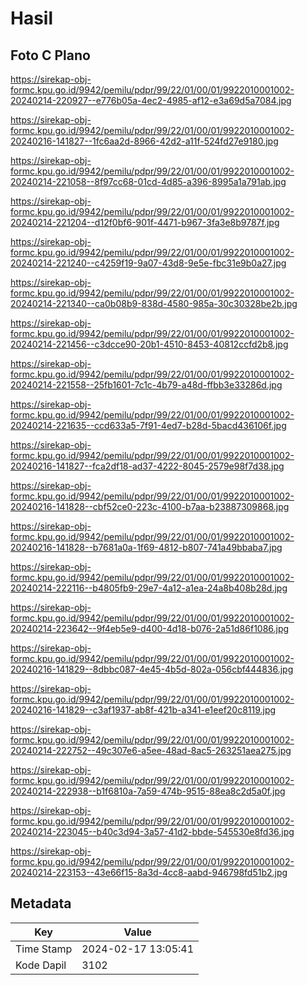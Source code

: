 # Hasil

## Foto C Plano

https://sirekap-obj-formc.kpu.go.id/9942/pemilu/pdpr/99/22/01/00/01/9922010001002-20240214-220927--e776b05a-4ec2-4985-af12-e3a69d5a7084.jpg

https://sirekap-obj-formc.kpu.go.id/9942/pemilu/pdpr/99/22/01/00/01/9922010001002-20240216-141827--1fc6aa2d-8966-42d2-a11f-524fd27e9180.jpg

https://sirekap-obj-formc.kpu.go.id/9942/pemilu/pdpr/99/22/01/00/01/9922010001002-20240214-221058--8f97cc68-01cd-4d85-a396-8995a1a791ab.jpg

https://sirekap-obj-formc.kpu.go.id/9942/pemilu/pdpr/99/22/01/00/01/9922010001002-20240214-221204--d12f0bf6-901f-4471-b967-3fa3e8b9787f.jpg

https://sirekap-obj-formc.kpu.go.id/9942/pemilu/pdpr/99/22/01/00/01/9922010001002-20240214-221240--c4259f19-9a07-43d8-9e5e-fbc31e9b0a27.jpg

https://sirekap-obj-formc.kpu.go.id/9942/pemilu/pdpr/99/22/01/00/01/9922010001002-20240214-221340--ca0b08b9-838d-4580-985a-30c30328be2b.jpg

https://sirekap-obj-formc.kpu.go.id/9942/pemilu/pdpr/99/22/01/00/01/9922010001002-20240214-221456--c3dcce90-20b1-4510-8453-40812ccfd2b8.jpg

https://sirekap-obj-formc.kpu.go.id/9942/pemilu/pdpr/99/22/01/00/01/9922010001002-20240214-221558--25fb1601-7c1c-4b79-a48d-ffbb3e33286d.jpg

https://sirekap-obj-formc.kpu.go.id/9942/pemilu/pdpr/99/22/01/00/01/9922010001002-20240214-221635--ccd633a5-7f91-4ed7-b28d-5bacd436106f.jpg

https://sirekap-obj-formc.kpu.go.id/9942/pemilu/pdpr/99/22/01/00/01/9922010001002-20240216-141827--fca2df18-ad37-4222-8045-2579e98f7d38.jpg

https://sirekap-obj-formc.kpu.go.id/9942/pemilu/pdpr/99/22/01/00/01/9922010001002-20240216-141828--cbf52ce0-223c-4100-b7aa-b23887309868.jpg

https://sirekap-obj-formc.kpu.go.id/9942/pemilu/pdpr/99/22/01/00/01/9922010001002-20240216-141828--b7681a0a-1f69-4812-b807-741a49bbaba7.jpg

https://sirekap-obj-formc.kpu.go.id/9942/pemilu/pdpr/99/22/01/00/01/9922010001002-20240214-222116--b4805fb9-29e7-4a12-a1ea-24a8b408b28d.jpg

https://sirekap-obj-formc.kpu.go.id/9942/pemilu/pdpr/99/22/01/00/01/9922010001002-20240214-223642--9f4eb5e9-d400-4d18-b076-2a51d86f1086.jpg

https://sirekap-obj-formc.kpu.go.id/9942/pemilu/pdpr/99/22/01/00/01/9922010001002-20240216-141829--8dbbc087-4e45-4b5d-802a-056cbf444836.jpg

https://sirekap-obj-formc.kpu.go.id/9942/pemilu/pdpr/99/22/01/00/01/9922010001002-20240216-141829--c3af1937-ab8f-421b-a341-e1eef20c8119.jpg

https://sirekap-obj-formc.kpu.go.id/9942/pemilu/pdpr/99/22/01/00/01/9922010001002-20240214-222752--49c307e6-a5ee-48ad-8ac5-263251aea275.jpg

https://sirekap-obj-formc.kpu.go.id/9942/pemilu/pdpr/99/22/01/00/01/9922010001002-20240214-222938--b1f6810a-7a59-474b-9515-88ea8c2d5a0f.jpg

https://sirekap-obj-formc.kpu.go.id/9942/pemilu/pdpr/99/22/01/00/01/9922010001002-20240214-223045--b40c3d94-3a57-41d2-bbde-545530e8fd36.jpg

https://sirekap-obj-formc.kpu.go.id/9942/pemilu/pdpr/99/22/01/00/01/9922010001002-20240214-223153--43e66f15-8a3d-4cc8-aabd-946798fd51b2.jpg


## Metadata

| Key        | Value               |
| ---------- | ------------------- |
| Time Stamp | 2024-02-17 13:05:41 |
| Kode Dapil | 3102                |



